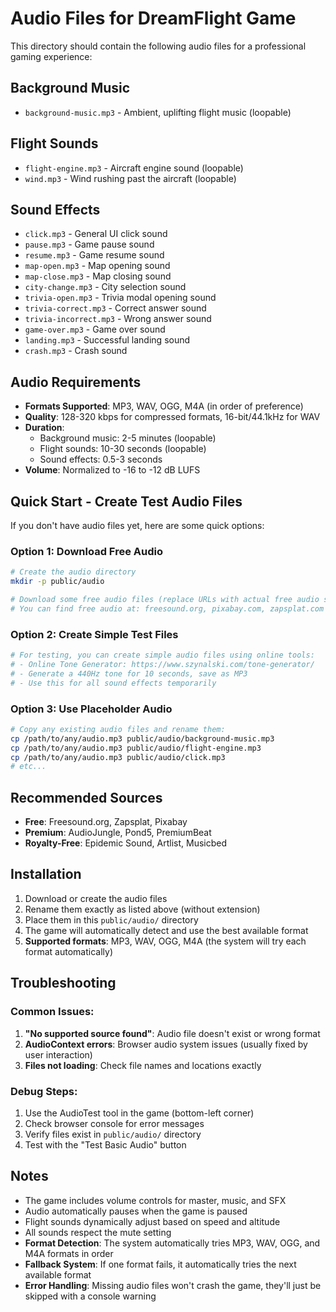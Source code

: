 # Audio Files for DreamFlight Game

This directory should contain the following audio files for a professional gaming experience:

## Background Music
- `background-music.mp3` - Ambient, uplifting flight music (loopable)

## Flight Sounds
- `flight-engine.mp3` - Aircraft engine sound (loopable)
- `wind.mp3` - Wind rushing past the aircraft (loopable)

## Sound Effects
- `click.mp3` - General UI click sound
- `pause.mp3` - Game pause sound
- `resume.mp3` - Game resume sound
- `map-open.mp3` - Map opening sound
- `map-close.mp3` - Map closing sound
- `city-change.mp3` - City selection sound
- `trivia-open.mp3` - Trivia modal opening sound
- `trivia-correct.mp3` - Correct answer sound
- `trivia-incorrect.mp3` - Wrong answer sound
- `game-over.mp3` - Game over sound
- `landing.mp3` - Successful landing sound
- `crash.mp3` - Crash sound

## Audio Requirements
- **Formats Supported**: MP3, WAV, OGG, M4A (in order of preference)
- **Quality**: 128-320 kbps for compressed formats, 16-bit/44.1kHz for WAV
- **Duration**: 
  - Background music: 2-5 minutes (loopable)
  - Flight sounds: 10-30 seconds (loopable)
  - Sound effects: 0.5-3 seconds
- **Volume**: Normalized to -16 to -12 dB LUFS

## Quick Start - Create Test Audio Files

If you don't have audio files yet, here are some quick options:

### Option 1: Download Free Audio
```bash
# Create the audio directory
mkdir -p public/audio

# Download some free audio files (replace URLs with actual free audio sources)
# You can find free audio at: freesound.org, pixabay.com, zapsplat.com
```

### Option 2: Create Simple Test Files
```bash
# For testing, you can create simple audio files using online tools:
# - Online Tone Generator: https://www.szynalski.com/tone-generator/
# - Generate a 440Hz tone for 10 seconds, save as MP3
# - Use this for all sound effects temporarily
```

### Option 3: Use Placeholder Audio
```bash
# Copy any existing audio files and rename them:
cp /path/to/any/audio.mp3 public/audio/background-music.mp3
cp /path/to/any/audio.mp3 public/audio/flight-engine.mp3
cp /path/to/any/audio.mp3 public/audio/click.mp3
# etc...
```

## Recommended Sources
- **Free**: Freesound.org, Zapsplat, Pixabay
- **Premium**: AudioJungle, Pond5, PremiumBeat
- **Royalty-Free**: Epidemic Sound, Artlist, Musicbed

## Installation
1. Download or create the audio files
2. Rename them exactly as listed above (without extension)
3. Place them in this `public/audio/` directory
4. The game will automatically detect and use the best available format
5. **Supported formats**: MP3, WAV, OGG, M4A (the system will try each format automatically)

## Troubleshooting

### Common Issues:
1. **"No supported source found"**: Audio file doesn't exist or wrong format
2. **AudioContext errors**: Browser audio system issues (usually fixed by user interaction)
3. **Files not loading**: Check file names and locations exactly

### Debug Steps:
1. Use the AudioTest tool in the game (bottom-left corner)
2. Check browser console for error messages
3. Verify files exist in `public/audio/` directory
4. Test with the "Test Basic Audio" button

## Notes
- The game includes volume controls for master, music, and SFX
- Audio automatically pauses when the game is paused
- Flight sounds dynamically adjust based on speed and altitude
- All sounds respect the mute setting
- **Format Detection**: The system automatically tries MP3, WAV, OGG, and M4A formats in order
- **Fallback System**: If one format fails, it automatically tries the next available format
- **Error Handling**: Missing audio files won't crash the game, they'll just be skipped with a console warning
